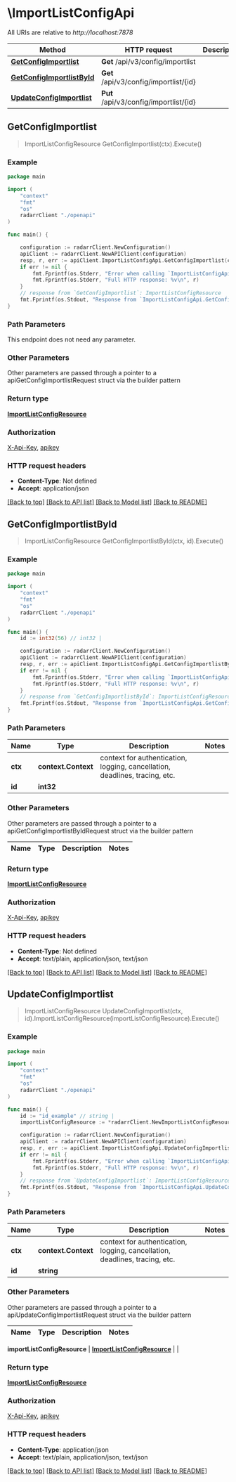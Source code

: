 # \ImportListConfigApi

All URIs are relative to *http://localhost:7878*

Method | HTTP request | Description
------------- | ------------- | -------------
[**GetConfigImportlist**](ImportListConfigApi.md#GetConfigImportlist) | **Get** /api/v3/config/importlist | 
[**GetConfigImportlistById**](ImportListConfigApi.md#GetConfigImportlistById) | **Get** /api/v3/config/importlist/{id} | 
[**UpdateConfigImportlist**](ImportListConfigApi.md#UpdateConfigImportlist) | **Put** /api/v3/config/importlist/{id} | 



## GetConfigImportlist

> ImportListConfigResource GetConfigImportlist(ctx).Execute()



### Example

```go
package main

import (
    "context"
    "fmt"
    "os"
    radarrClient "./openapi"
)

func main() {

    configuration := radarrClient.NewConfiguration()
    apiClient := radarrClient.NewAPIClient(configuration)
    resp, r, err := apiClient.ImportListConfigApi.GetConfigImportlist(context.Background()).Execute()
    if err != nil {
        fmt.Fprintf(os.Stderr, "Error when calling `ImportListConfigApi.GetConfigImportlist``: %v\n", err)
        fmt.Fprintf(os.Stderr, "Full HTTP response: %v\n", r)
    }
    // response from `GetConfigImportlist`: ImportListConfigResource
    fmt.Fprintf(os.Stdout, "Response from `ImportListConfigApi.GetConfigImportlist`: %v\n", resp)
}
```

### Path Parameters

This endpoint does not need any parameter.

### Other Parameters

Other parameters are passed through a pointer to a apiGetConfigImportlistRequest struct via the builder pattern


### Return type

[**ImportListConfigResource**](ImportListConfigResource.md)

### Authorization

[X-Api-Key](../README.md#X-Api-Key), [apikey](../README.md#apikey)

### HTTP request headers

- **Content-Type**: Not defined
- **Accept**: application/json

[[Back to top]](#) [[Back to API list]](../README.md#documentation-for-api-endpoints)
[[Back to Model list]](../README.md#documentation-for-models)
[[Back to README]](../README.md)


## GetConfigImportlistById

> ImportListConfigResource GetConfigImportlistById(ctx, id).Execute()



### Example

```go
package main

import (
    "context"
    "fmt"
    "os"
    radarrClient "./openapi"
)

func main() {
    id := int32(56) // int32 | 

    configuration := radarrClient.NewConfiguration()
    apiClient := radarrClient.NewAPIClient(configuration)
    resp, r, err := apiClient.ImportListConfigApi.GetConfigImportlistById(context.Background(), id).Execute()
    if err != nil {
        fmt.Fprintf(os.Stderr, "Error when calling `ImportListConfigApi.GetConfigImportlistById``: %v\n", err)
        fmt.Fprintf(os.Stderr, "Full HTTP response: %v\n", r)
    }
    // response from `GetConfigImportlistById`: ImportListConfigResource
    fmt.Fprintf(os.Stdout, "Response from `ImportListConfigApi.GetConfigImportlistById`: %v\n", resp)
}
```

### Path Parameters


Name | Type | Description  | Notes
------------- | ------------- | ------------- | -------------
**ctx** | **context.Context** | context for authentication, logging, cancellation, deadlines, tracing, etc.
**id** | **int32** |  | 

### Other Parameters

Other parameters are passed through a pointer to a apiGetConfigImportlistByIdRequest struct via the builder pattern


Name | Type | Description  | Notes
------------- | ------------- | ------------- | -------------


### Return type

[**ImportListConfigResource**](ImportListConfigResource.md)

### Authorization

[X-Api-Key](../README.md#X-Api-Key), [apikey](../README.md#apikey)

### HTTP request headers

- **Content-Type**: Not defined
- **Accept**: text/plain, application/json, text/json

[[Back to top]](#) [[Back to API list]](../README.md#documentation-for-api-endpoints)
[[Back to Model list]](../README.md#documentation-for-models)
[[Back to README]](../README.md)


## UpdateConfigImportlist

> ImportListConfigResource UpdateConfigImportlist(ctx, id).ImportListConfigResource(importListConfigResource).Execute()



### Example

```go
package main

import (
    "context"
    "fmt"
    "os"
    radarrClient "./openapi"
)

func main() {
    id := "id_example" // string | 
    importListConfigResource := *radarrClient.NewImportListConfigResource() // ImportListConfigResource |  (optional)

    configuration := radarrClient.NewConfiguration()
    apiClient := radarrClient.NewAPIClient(configuration)
    resp, r, err := apiClient.ImportListConfigApi.UpdateConfigImportlist(context.Background(), id).ImportListConfigResource(importListConfigResource).Execute()
    if err != nil {
        fmt.Fprintf(os.Stderr, "Error when calling `ImportListConfigApi.UpdateConfigImportlist``: %v\n", err)
        fmt.Fprintf(os.Stderr, "Full HTTP response: %v\n", r)
    }
    // response from `UpdateConfigImportlist`: ImportListConfigResource
    fmt.Fprintf(os.Stdout, "Response from `ImportListConfigApi.UpdateConfigImportlist`: %v\n", resp)
}
```

### Path Parameters


Name | Type | Description  | Notes
------------- | ------------- | ------------- | -------------
**ctx** | **context.Context** | context for authentication, logging, cancellation, deadlines, tracing, etc.
**id** | **string** |  | 

### Other Parameters

Other parameters are passed through a pointer to a apiUpdateConfigImportlistRequest struct via the builder pattern


Name | Type | Description  | Notes
------------- | ------------- | ------------- | -------------

 **importListConfigResource** | [**ImportListConfigResource**](ImportListConfigResource.md) |  | 

### Return type

[**ImportListConfigResource**](ImportListConfigResource.md)

### Authorization

[X-Api-Key](../README.md#X-Api-Key), [apikey](../README.md#apikey)

### HTTP request headers

- **Content-Type**: application/json
- **Accept**: text/plain, application/json, text/json

[[Back to top]](#) [[Back to API list]](../README.md#documentation-for-api-endpoints)
[[Back to Model list]](../README.md#documentation-for-models)
[[Back to README]](../README.md)

